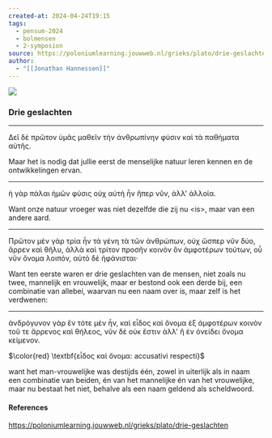 ```yaml
---
created-at: 2024-04-24T19:15
tags:
  - pensum-2024
  - bolmensen
  - 2-symposion
source: https://poloniumlearning.jouwweb.nl/grieks/plato/drie-geslachten
author:
  - "[[Jonathan Hannessen]]"
---
```

[![](https://primary.jwwb.nl/public/z/z/j/temp-srmwdybokmzhdiosysoa/63e436f1-c61b-42b4-a4ad-00f870e10a93.gif?enable-io=true&enable=upscale&crop=480%2C60%2Cx0%2Cy20%2Csafe&width=313&height=39)](https://poloniumlearning.jouwweb.nl/grieks/plato)

### Drie geslachten

------------------------------------------------------------------------

Δεῖ δὲ πρῶτον ὑμᾶς μαθεῖν τὴν ἀνθρωπίνην φύσιν καὶ τὰ παθήματα αὐτῆς.

Maar het is nodig dat jullie eerst de menselijke natuur leren kennen en de ontwikkelingen ervan.

------------------------------------------------------------------------

ἡ γὰρ πάλαι ἡμῶν φύσις οὐχ αὑτὴ ἦν ἥπερ νῦν, ἀλλ' ἀλλοία.

Want onze natuur vroeger was niet dezelfde die zij nu \<is\>, maar van een andere aard.

------------------------------------------------------------------------

Πρῶτον μὲν γὰρ τρία ἦν τὰ γένη τὰ τῶν ἀνθρώπων, οὐχ ὥσπερ νῦν δύο, ἄρρεν
καὶ θῆλυ, ἀλλὰ καὶ τρίτον προσῆν κοινὸν ὂν ἀμφοτέρων τούτων, οὗ νῦν
ὄνομα λοιπόν, αὐτὸ δὲ ἠφάνισται·

Want ten eerste waren er drie geslachten van de mensen, niet zoals nu twee, mannelijk en vrouwelijk, maar er bestond ook een derde bij, een combinatie van allebei, waarvan nu een naam over is, maar zelf is het verdwenen:

------------------------------------------------------------------------

ἀνδρόγυνον γὰρ ἓν τότε μὲν ἦν, καὶ εἶδος καὶ ὄνομα ἐξ ἀμφοτέρων κοινὸν τοῦ τε
ἄρρενος καὶ θήλεος, νῦν δὲ οὐκ ἔστιν ἀλλ' ἢ ἐν ὀνείδει ὄνομα κείμενον.

$\color{red} \textbf{εἶδος καὶ ὄνομα: accusativi respecti}$

want het man-vrouwelijke was destijds één, zowel in uiterlijk als in naam een combinatie van beiden, én van het mannelijke én van het vrouwelijke, maar nu bestaat het niet, behalve als een naam geldend als scheldwoord.

#### References
https://poloniumlearning.jouwweb.nl/grieks/plato/drie-geslachten

